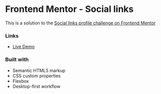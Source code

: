 # Frontend Mentor - Social links

This is a solution to the [Social links profile challenge on Frontend Mentor](https://www.frontendmentor.io/challenges/social-links-profile-UG32l9m6dQ)

### Links

- [Live Demo](https://wfm-challenge-01.netlify.app/)

### Built with

- Semantic HTML5 markup
- CSS custom properties
- Flexbox
- Desktop-first workflow
